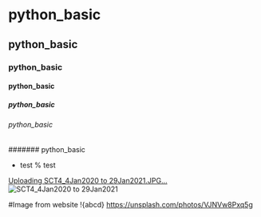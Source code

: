 # python_basic
## python_basic
### python_basic
#### python_basic
##### python_basic
###### python_basic
####### python_basic
* test
% test



[Uploading SCT4_4Jan2020 to 29Jan2021.JPG…]()
![SCT4_4Jan2020 to 29Jan2021](https://user-images.githubusercontent.com/77041346/103737793-e2938080-502d-11eb-9496-a06d10f54d36.JPG)


#Image from website
!{abcd}
https://unsplash.com/photos/VJNVw8Pxq5g
